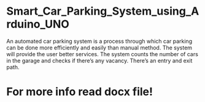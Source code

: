 # Smart_Car_Parking_System_using_Arduino_UNO
An automated car parking system is a process through which car parking can be done more efficiently and easily than manual method. The system will provide the user better services. The system counts the number of cars in the garage and checks if there’s any vacancy. There’s an entry and exit path.
# For more info read docx file!
